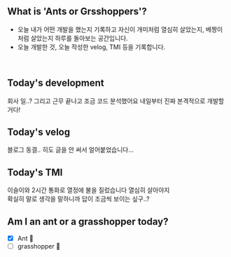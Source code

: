 ## What is 'Ants or Grsshoppers'?
* 오늘 내가 어떤 개발을 했는지 기록하고 자신이 개미처럼 열심히 살았는지, 베짱이처럼 살았는지 하루를 돌아보는 공간입니다.
* 오늘 개발한 것, 오늘 작성한 velog, TMI 등을 기록합니다.
<br>

## Today's development
회사 일..? 그리고 근무 끝나고 조금 코드 분석했어요
내일부터 진짜 본격적으로 개발할 거다!

## Today's velog 
블로그 동결.. 히도 글을 안 써서 얼어붙었습니다...

## Today's TMI
이슬이와 2시간 통화로 열정에 불을 질렀습니다 열심히 살아야지<br>
확실히 말로 생각을 말하니까 답이 조금씩 보이는 싶구..? 

## Am I an ant or a grasshopper today?
- [x] Ant 🐜
- [ ] grasshopper 🦗
